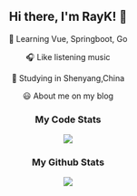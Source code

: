 <div align="center"><h2>Hi there, I'm RayK! 👋</h2></div>

<p align="center">📖 Learning Vue, Springboot, Go</p>
<p align="center">🎧 Like listening music </p>
<p align="center">📍 Studying in Shenyang,China</p>
<p align="center">😃 About me on my<a herf=https://blog.reilkay.com/about> blog</a></p>

<div align="center">
    <h3>
        My Code Stats
    </h3>
</div>
<div align="center">
   <img src="https://github-readme-stats.jeasonlau.vercel.app/api/wakatime?username=Reilkay&hide_border=true&count=5">
</div>

<div align="center">
    <h3>
        My Github Stats
    </h3>
</div>
<div align="center">
    <img src="https://github-readme-stats.vercel.app/api?username=Reilkay&show_icons=true&hide_border=true">
</div>
